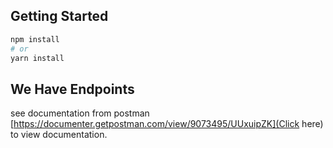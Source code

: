## Getting Started

```bash
npm install
# or
yarn install
```

## We Have Endpoints 

see documentation from postman [https://documenter.getpostman.com/view/9073495/UUxuipZK](Click here) to view documentation.